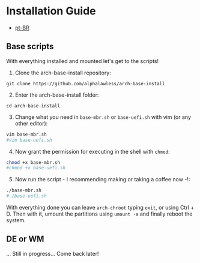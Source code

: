 # Installation Guide

* [pt-BR](./doc/INSTALL.md)

## Base scripts

With everything installed and mounted let's get to the scripts!

1. Clone the arch-base-install repository:
```
git clone https://github.com/alphalawless/arch-base-install
```
2. Enter the arch-base-install folder:
```
cd arch-base-install
```
3. Change what you need in `base-mbr.sh` or `base-uefi.sh` with vim (or any other editor):
```sh
vim base-mbr.sh
#vim base-uefi.sh
```
4. Now grant the permission for executing in the shell with `chmod`:
```sh
chmod +x base-mbr.sh
#chmod +x base-uefi.sh
```
5. Now run the script - I recommending making or taking a coffee now -!:
```sh
./base-mbr.sh
#./base-uefi.sh
```

With everything done you can leave `arch-chroot` typing `exit`, or using Ctrl + D. Then with it, umount the partitions using `umount -a` and finally reboot the system.

## DE or WM

...
Still in progress... Come back later!
